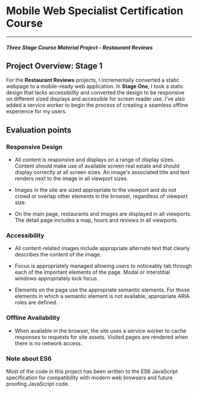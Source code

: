 # Mobile Web Specialist Certification Course
---
#### _Three Stage Course Material Project - Restaurant Reviews_

## Project Overview: Stage 1

For the **Restaurant Reviews** projects, I incrementally converted a static webpage to a mobile-ready web application. In **Stage One**, I took a static design that lacks accessibility and converted the design to be responsive on different sized displays and accessible for screen reader use. I've  also added a service worker to begin the process of creating a seamless offline experience for my users.

## Evaluation points

### Responsive Design
* All content is responsive and displays on a range of display sizes.
  Content should make use of available screen real estate and should display correctly at all screen sizes.
  An image's associated title and text renders next to the image in all viewport sizes.

* Images in the site are sized appropriate to the viewport and do not crowd or overlap other elements in the browser, regardless of viewport size.

* On the main page, restaurants and images are displayed in all viewports. The detail page includes a map, hours and reviews in all viewports.

### Accessibility
* All content-related images include appropriate alternate text that clearly describes the content of the image.

* Focus is appropriately managed allowing users to noticeably tab through each of the important elements of the page. Modal or interstitial windows appropriately lock focus.

* Elements on the page use the appropriate semantic elements. For those elements in which a semantic element is not available, appropriate ARIA roles are defined.

### Offline Availability
* When available in the browser, the site uses a service worker to cache responses to requests for site assets. Visited pages are rendered when there is no network access.

### Note about ES6

Most of the code in this project has been written to the ES6 JavaScript specification for compatibility with modern web browsers and future proofing JavaScript code.

